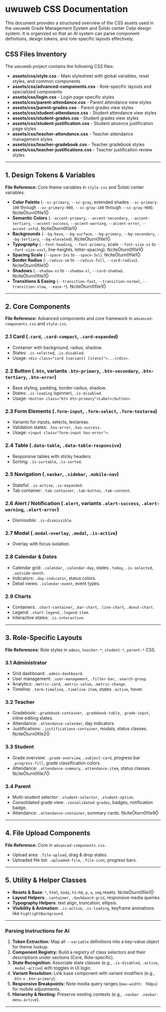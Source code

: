 # uwuweb CSS Documentation

This document provides a structured overview of the CSS assets used in the uwuweb Grade Management System and Šolski center Celje design system. It is organized so that an AI system can parse component definitions, design tokens, and role-specific layouts effectively.

## CSS Files Inventory

The uwuweb project contains the following CSS files:

- **assets/css/style.css** - Main stylesheet with global variables, reset styles, and common components
- **assets/css/advanced-components.css** - Role-specific layouts and specialized components
- **assets/css/login.css** - Login page specific styles
- **assets/css/parent-attendance.css** - Parent attendance view styles
- **assets/css/parent-grades.css** - Parent grades view styles
- **assets/css/student-attendance.css** - Student attendance view styles
- **assets/css/student-grades.css** - Student grades view styles
- **assets/css/student-justification.css** - Student absence justification page styles
- **assets/css/teacher-attendance.css** - Teacher attendance management styles
- **assets/css/teacher-gradebook.css** - Teacher gradebook styles
- **assets/css/teacher-justifications.css** - Teacher justification review styles

---

## 1. Design Tokens & Variables

**File Reference:** Core theme variables in `style.css` and Šolski center variables.

- **Color Palette** (`--sc-primary`, `--sc-gray`, extended shades `--sc-primary-100` through `--sc-primary-900`, `--sc-gray-100` through `--sc-gray-900`). citeturn0file1
- **Semantic Colors** (`--accent-primary`, `--accent-secondary`, `--accent-tertiary`, `--accent-success`, `--accent-warning`, `--accent-error`, `--accent-info`). citeturn0file1
- **Backgrounds** (`--bg-base`, `--bg-surface`, `--bg-primary`, `--bg-secondary`, `--bg-tertiary`, `--bg-elevated`). citeturn0file1
- **Typography** (`--font-heading`, `--font-primary`, scale `--font-size-xs` to `--font-size-xxxl`, line-heights, letter-spacing). citeturn0file1
- **Spacing Scale** (`--space-3xs` to `--space-3xl`). citeturn0file1
- **Border Radius** (`--radius-sm` to `--radius-full`, `--card-radius`). citeturn0file1
- **Shadows** (`--shadow-xs` to `--shadow-xl`, `--card-shadow`). citeturn0file1
- **Transitions & Easing** (`--transition-fast`, `--transition-normal`, `--transition-slow`, `--ease-*`). citeturn0file1

---

## 2. Core Components

**File Reference:** Advanced components and core framework in `advanced-components.css` and `style.css`.

### 2.1 Card (`.card`, `.card-compact`, `.card-expanded`)
- Container with background, radius, shadow.
- States: `.is-selected`, `.is-disabled`.
- Usage: `<div class="card [variant] [state]">...</div>`.

### 2.2 Button (`.btn`, variants `.btn-primary`, `.btn-secondary`, `.btn-tertiary`, `.btn-error`)
- Base styling, padding, border-radius, shadow.
- States: `.is-loading` (spinner), `.is-disabled`.
- Usage: `<button class="btn btn-primary">Label</button>`.

### 2.3 Form Elements (`.form-input`, `.form-select`, `.form-textarea`)
- Variants for inputs, selects, textareas.
- Validation states: `.has-error`, `.has-success`.
- Usage: `<input class="form-input has-error">`.

### 2.4 Table (`.data-table`, `.data-table-responsive`)
- Responsive tables with sticky headers.
- Sorting: `.is-sortable`, `.is-sorted`.

### 2.5 Navigation (`.navbar`, `.sidebar`, `.mobile-nav`)
- Stateful: `.is-active`, `.is-expanded`.
- Tab container: `.tab-container`, `.tab-button`, `.tab-content`.

### 2.6 Alert / Notification (`.alert`, variants `.alert-success`, `.alert-warning`, `.alert-error`)
- Dismissible: `.is-dismissible`.

### 2.7 Modal (`.modal-overlay`, `.modal`, `.is-active`)
- Overlay with focus isolation.

### 2.8 Calendar & Dates
- Calendar grid: `.calendar`, `.calendar-day`, states `.today`, `.is-selected`, `.outside-month`.
- Indicators: `.day-indicator`, status colors.
- Detail views: `.calendar-event`, event types.

### 2.9 Charts
- Containers: `.chart-container`, `.bar-chart`, `.line-chart`, `.donut-chart`.
- Legend: `.chart-legend`, `.legend-item`.
- Interactive states: `.is-interactive`.

---

## 3. Role-Specific Layouts

**File References:** Role styles in `admin`, `teacher-*`, `student-*`, `parent-*` CSS.

### 3.1 Administrator
- Grid dashboard: `.admin-dashboard`.
- User management: `.user-management`, `.filter-bar`, `.search-group`.
- Analytics: `.metric-card`, `.metric-value`, `.metric-change`.
- Timeline: `.term-timeline`, `.timeline-item`, states `.active`, hover.

### 3.2 Teacher
- Gradebook: `.gradebook-container`, `.gradebook-table`, `.grade-input`, inline editing states.
- Attendance: `.attendance-calendar`, day indicators.
- Justifications: `.justifications-container`, modals, status classes. citeturn0file2

### 3.3 Student
- Grade overview: `.grade-overview`, `.subject-card`, progress bar `.progress-fill`, grade classification colors.
- Attendance: `.attendance-summary`, `.attendance-item`, status classes. citeturn0file7

### 3.4 Parent
- Multi-student selector: `.student-selector`, `.student-option`.
- Consolidated grade view: `.consolidated-grades`, badges, notification badge.
- Attendance: `.attendance-container`, summary cards. citeturn0file9

---

## 4. File Upload Components

**File Reference:** Core in `advanced-components.css`.

- Upload area: `.file-upload`, drag & drop states.
- Uploaded file list: `.uploaded-file`, `.file-icon`, progress bars.

---

## 5. Utility & Helper Classes

- **Resets & Base**: `*`, `html`, `body`, `h1–h6`, `p`, `a`, `img` resets. citeturn0file1
- **Layout Helpers**: `.container`, `.dashboard-grid`, responsive media queries.
- **Typography Helpers**: text align, truncation, ellipsis.
- **Visibility & Animation**: `.is-active`, `.is-loading`, keyframe animations like `highlightBackground`.

---

### Parsing Instructions for AI

1. **Token Extraction:** Map all `--variable` definitions into a key–value object for theme lookup.
2. **Component Registry:** Build a registry of class selectors and their descriptions under sections (Core, Role-specific).
3. **State Recognition:** Associate state classes (e.g., `.is-disabled`, `.active`, `.modal-active`) with toggles in UI logic.
4. **Variant Resolution:** Link base component with variant modifiers (e.g., `.btn` + `.btn-primary`).
5. **Responsive Breakpoints:** Note media query ranges (`max-width: 768px`) for mobile adjustments.
6. **Hierarchy & Nesting:** Preserve nesting contexts (e.g., `.navbar .navbar-menu.active`).

---
